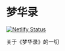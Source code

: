 # 梦华录

[![Netlify Status](https://api.netlify.com/api/v1/badges/8bab5ee0-6894-41a4-b3ba-deda74658878/deploy-status)](https://app.netlify.com/sites/mhltv/deploys)

关于《梦华录》的一切
